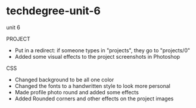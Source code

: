 # techdegree-unit-6
 unit 6

PROJECT
- Put in a redirect: if someone types in "projects", they go to "projects/0" 
- Added some visual effects to the project screenshots in Photoshop

CSS
- Changed background to be all one color
- Changed the fonts to a handwritten style to look more personal
- Made profile photo round and added some effects
- Added Rounded corners and other effects on the project images

